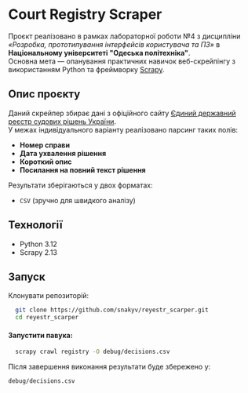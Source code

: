 # Court Registry Scraper 

Проєкт реалізовано в рамках лабораторної роботи №4 з дисципліни *«Розробка, прототипування інтерфейсів користувача та ПЗ»* в **Національному університеті "Одеська політехніка"**.  
Основна мета — опанування практичних навичок веб-скрейпінгу з використанням Python та фреймворку [Scrapy](https://scrapy.org/).

## Опис проєкту
Даний скрейпер збирає дані з офіційного сайту [Єдиний державний реєстр судових рішень України](https://reyestr.court.gov.ua/).  
У межах індивідуального варіанту реалізовано парсинг таких полів:
- **Номер справи**  
- **Дата ухвалення рішення**  
- **Короткий опис**  
- **Посилання на повний текст рішення**

Результати зберігаються у двох форматах:
- `CSV` (зручно для швидкого аналізу)

## Технології
- Python 3.12  
- Scrapy 2.13   

## Запуск
Клонувати репозиторій:
```bash
  git clone https://github.com/snakyv/reyestr_scarper.git
  cd reyestr_scarper
```
#### Запустити павука:
```bash
  scrapy crawl registry -O debug/decisions.csv
```

Після завершення виконання результати буде збережено у:
```text
debug/decisions.csv
```